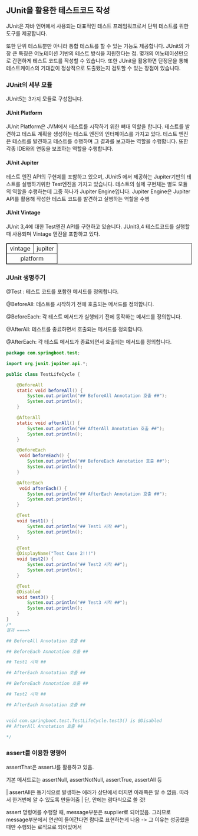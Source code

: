 ## JUnit을 활용한 테스트코드 작성

JUnit은 자바 언어에서 사용되는 대표적인 테스트 프레임워크로서 단위 테스트를 위한 도구를 제공합니다.

또한 단위 테스트뿐만 아니라 통합 테스트를 할 수 있는 기능도 제공합니다. JUnit의 가장 큰 특징은 어노테이션 기반의 테스트 방식을 지원한다는 점. 몇개의 어노테이션만으로 간편하게 테스트 코드를 작성할 수 있습니다. 또한 JUnit을 활용하면 단정문을 통해 테스트케이스의 기대값이 정상적으로 도출됐는지 검토할 수 있는 장점이 있습니다.

### JUnit의 세부 모듈

JUnit5는 3가지 모듈로 구성됩니다.

#### JUnit Platform

JUnit Platform은 JVM에서 테스트를 시작하기 위한 뼈대 역할을 합니다. 테스트를 발견하고 테스트 계획을 생성하는 테스트 엔진의 인터페이스를 가지고 있다. 테스트 엔진은 테스트를 발견하고 테스트를 수행하며 그 결과를 보고하는 역할을 수행합니다. 또한 각종 IDE와의 연동을 보조하는 역할을 수행합니다.

#### JUnit Jupiter
테스트 엔진 API의 구현체를 포함하고 있으며, JUnit5 에서 제공하는 Jupiter기반의 테스트를 실행하기위한 Test엔진을 가지고 있습니다. 테스트의 실제 구현체는 별도 모듈의 역할을 수행하는데 그중 하나가 Jupiter Engine입니다. Jupiter Engine은 Jupiter API를 활용해 작성한 테스트 코드를 발견하고 실행하는 역할을 수행

#### JUnit Vintage

JUnit 3,4에 대한 Test엔진 API를 구현하고 있습니다. JUnit3,4 테스트코드를 실행할 때 사용되며 Vintage 엔진을 포함하고 있다.


<table style="border:1px solid">
    <tbody>
        <tr>
            <td style="border: 1px solid">vintage</td>
            <td style="border: 1px solid">jupiter</td>
        </tr>
        <tr>
            <td style="border: 1px solid; text-align:center" colspan="2">platform</td>
        </tr>
    </tbody>
</table>

### JUnit 생명주기

@Test : 테스트 코드를 포함한 메서드를 정의합니다.

@BeforeAll: 테스트를 시작하기 전에 호출되는 메서드를 정의합니다.

@BeforeEach: 각 테스트 메서드가 실행되기 전에 동작하는 메서드를 정의합니다.

@AfterAll: 테스트를 종료하면서 호출되는 메서드를 정의합니다.

@AfterEach: 각 테스트 메서드가 종료되면서 호출되는 메서드를 정의합니다.

```java
package com.springboot.test;

import org.junit.jupiter.api.*;

public class TestLifeCycle {

    @BeforeAll
    static void beforeAll() {
        System.out.println("## BeforeAll Annotation 호출 ##");
        System.out.println();
    }

    @AfterAll
    static void afterAll() {
        System.out.println("## AfterAll Annotation 호출 ##");
        System.out.println();
    }

    @BeforeEach
     void beforeEach() {
        System.out.println("## BeforeEach Annotation 호출 ##");
        System.out.println();
    }

    @AfterEach
     void afterEach() {
        System.out.println("## AfterEach Annotation 호출 ##");
        System.out.println();
    }

    @Test
    void test1() {
        System.out.println("## Test1 시작 ##");
        System.out.println();
    }

    @Test
    @DisplayName("Test Case 2!!!")
    void test2() {
        System.out.println("## Test2 시작 ##");
        System.out.println();
    }

    @Test
    @Disabled
    void test3() {
        System.out.println("## Test3 시작 ##");
        System.out.println();
    }
}
/*
결과 ====>

## BeforeAll Annotation 호출 ##

## BeforeEach Annotation 호출 ##

## Test1 시작 ##

## AfterEach Annotation 호출 ##

## BeforeEach Annotation 호출 ##

## Test2 시작 ##

## AfterEach Annotation 호출 ##


void com.springboot.test.TestLifeCycle.test3() is @Disabled
## AfterAll Annotation 호출 ##

*/
```

### assert를 이용한 명령어

assertThat은 assertJ를 활용하고 있음.

기본 메서드로는 assertNull, assertNotNull, assertTrue, assertAll 등

| assertAll은 동기식으로 발생하는 에러가 상단에서 터지면 아래쪽은 알 수 없음. 따라서 한거번에 알 수 있도록 만들어줌
| 단, 안에는 람다식으로 쓸 것!

assert 명령어를 수행할 때, message부분은 supplier로 되어있음. 그러므로 message부분에서 연산이 들어간다면 람다로 표현하는게 나음 -> 그 이유는 성공했을 때만 수행되는 로직으로 되어있어서